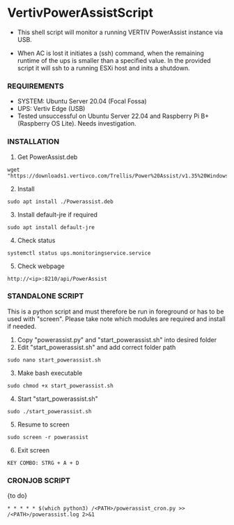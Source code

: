 # VertivPowerAssistScript
- This shell script will monitor a running VERTIV PowerAssist instance via USB.

- When AC is lost it initiates a (ssh) command, when the remaining runtime of the ups is smaller than a specified value. In the provided script it will ssh to a running ESXi host and inits a shutdown.

### REQUIREMENTS
- SYSTEM: Ubuntu Server 20.04 (Focal Fossa)
- UPS: Vertiv Edge (USB)
- Tested unsuccessful on Ubuntu Server 22.04 and Raspberry Pi B+ (Raspberry OS Lite). Needs investigation.

### INSTALLATION
1) Get PowerAssist.deb
```
wget "https://downloads1.vertivco.com/Trellis/Power%20Assist/v1.35%20Windows%20v1.25%20Linux%20August%202021/Power%20Assist%20Linux%201.25.zip"
```
  
2) Install
```
sudo apt install ./Powerassist.deb
```

3) Install default-jre if required
```
sudo apt install default-jre
```
  
4) Check status
```
systemctl status ups.monitoringservice.service
```
  
5) Check webpage
```
http://<ip>:8210/api/PowerAssist
```

### STANDALONE SCRIPT
This is a python script and must therefore be run in foreground or has to be used with "screen". Please take note which modules are required and install if needed.

1) Copy "powerassist.py" and "start_powerassist.sh" into desired folder
2) Edit "start_powerassist.sh" and add correct folder path
```
sudo nano start_powerassist.sh
```
3) Make bash executable
```
sudo chmod +x start_powerassist.sh
```
4) Start "start_powerassist.sh"
```
sudo ./start_powerassist.sh
```
5) Resume to screen
```
sudo screen -r powerassist
```
6) Exit screen
```
KEY COMBO: STRG + A + D
```

### CRONJOB SCRIPT
{to do}
```
* * * * * $(which python3) /<PATH>/powerassist_cron.py >> /<PATH>/powerassist.log 2>&1
```
